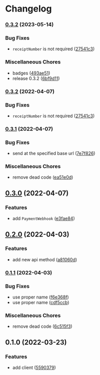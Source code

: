 # Changelog

### [0.3.2](https://www.github.com/brokeyourbike/tingg-api-client-php/compare/v0.3.1...v0.3.2) (2023-05-14)


### Bug Fixes

* `receiptNumber` is not required ([27541c3](https://www.github.com/brokeyourbike/tingg-api-client-php/commit/27541c33d740d4dd2dc56657199205c787476612))


### Miscellaneous Chores

* badges ([493ae51](https://www.github.com/brokeyourbike/tingg-api-client-php/commit/493ae512dc7e0d8c5dec0a946bf65e0482235917))
* release 0.3.2 ([6bf9d11](https://www.github.com/brokeyourbike/tingg-api-client-php/commit/6bf9d1103ab0fde108dd33b22fa4b345936462e1))

### [0.3.2](https://www.github.com/brokeyourbike/tingg-api-client-php/compare/v0.3.1...v0.3.2) (2022-04-07)


### Bug Fixes

* `receiptNumber` is not required ([27541c3](https://www.github.com/brokeyourbike/tingg-api-client-php/commit/27541c33d740d4dd2dc56657199205c787476612))

### [0.3.1](https://www.github.com/brokeyourbike/tingg-api-client-php/compare/v0.3.0...v0.3.1) (2022-04-07)


### Bug Fixes

* send at the specified base url ([7e7f826](https://www.github.com/brokeyourbike/tingg-api-client-php/commit/7e7f826ac4ccd7dd2ffc8f476ac2576421e078e7))


### Miscellaneous Chores

* remove dead code ([ea51e0d](https://www.github.com/brokeyourbike/tingg-api-client-php/commit/ea51e0d63e66d51d39d1c58d061d26819d13a6bc))

## [0.3.0](https://www.github.com/brokeyourbike/tingg-api-client-php/compare/v0.2.0...v0.3.0) (2022-04-07)


### Features

* add `PaymentWebhook` ([e3fae84](https://www.github.com/brokeyourbike/tingg-api-client-php/commit/e3fae84c5b23db66a8f8aae3e25cee7e0f5bef3d))

## [0.2.0](https://www.github.com/brokeyourbike/tingg-api-client-php/compare/v0.1.1...v0.2.0) (2022-04-03)


### Features

* add new api method ([a81060d](https://www.github.com/brokeyourbike/tingg-api-client-php/commit/a81060dbb710bd0f9184eb96eeb41e5fa465c030))

### [0.1.1](https://www.github.com/brokeyourbike/tingg-api-client-php/compare/v0.1.0...v0.1.1) (2022-04-03)


### Bug Fixes

* use proper name ([f6e368f](https://www.github.com/brokeyourbike/tingg-api-client-php/commit/f6e368f16604570316a92bd52399d4dab9bad882))
* use proper name ([cdf5ccb](https://www.github.com/brokeyourbike/tingg-api-client-php/commit/cdf5ccbbba4fe723bba6a73eaa3fc79c95509614))


### Miscellaneous Chores

* remove dead code ([6c515f3](https://www.github.com/brokeyourbike/tingg-api-client-php/commit/6c515f336b1be9b1b8ada8b1879593fdfb5ea3c8))

## 0.1.0 (2022-03-23)


### Features

* add client ([5590379](https://www.github.com/brokeyourbike/tingg-api-client-php/commit/5590379b2be67854768ec966e7e96f0feef4c676))
